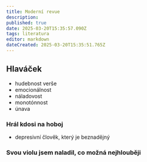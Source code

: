 ```yaml
---
title: Moderní revue
description: 
published: true
date: 2025-03-20T15:35:57.090Z
tags: literatura
editor: markdown
dateCreated: 2025-03-20T15:35:51.765Z
---
```


## Hlaváček
- hudebnost verše
- emocionálnost
- náladovost
- monotónnost
- únava

### Hrál kdosi na hoboj
- depresivní člověk, který je beznadějný

### Svou violu jsem naladil, co možná nejhlouběji	